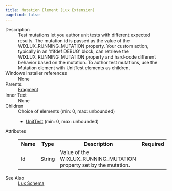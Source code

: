 ```yaml
---
title: Mutation Element (Lux Extension)
pagefind: false
---
```

<dl>
  <dt>Description</dt>
  <dd>               Test mutations let you author unit tests with different expected results. The mutation                id is passed as the value of the WIXLUX_RUNNING_MUTATION property. Your custom action,                typically in an '#ifdef DEBUG' block, can retrieve the WIXLUX_RUNNING_MUTATION property                and hard-code different behavior based on the mutation. To author test mutations, use                the Mutation element with UnitTest elements as children.                         </dd>
  <dt>Windows Installer references</dt>
  <dd>None</dd>
  <dt>Parents</dt>
  <dd>
    <a href="../../wix/fragment/">Fragment</a>
  </dd>
  <dt>Inner Text</dt>
  <dd>None</dd>
  <dt>Children</dt>
  <dd>Choice of elements (min: 0, max: unbounded)<ul><li><a href="../../lux/unittest" class="extension">UnitTest</a> (min: 0, max: unbounded)</li></ul></dd>
  <dt>Attributes</dt>
  <dd>
    <table cellspacing="0" cellpadding="0" class="schema">
      <tr>
        <th width="15%">Name</th>
        <th width="15%">Type</th>
        <th width="65%">Description</th>
        <th width="15%">Required</th>
      </tr>
      <tr>
        <td>Id</td>
        <td>String</td>
        <td>                         Value of the WIXLUX_RUNNING_MUTATION property set by the mutation.                     </td>
        <td>&nbsp;</td>
      </tr>
    </table>
  </dd>
  <dt>See Also</dt>
  <dd>
    <a href="../">Lux Schema</a>
  </dd>
</dl>
